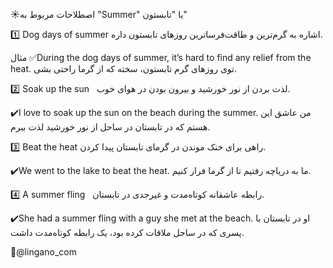 ☀️اصطلاحات مربوط به "Summer" یا "تابستون"

1️⃣ Dog days of summer
اشاره به گرم‌ترین و طاقت‌فرساترین روزهای تابستون داره.

مثال
✅During the dog days of summer, it’s hard to find any relief from the heat.
توی روزهای گرم تابستون، سخته که از گرما راحتی بشی.

2️⃣ Soak up the sun
  لذت بردن از نور خورشید و بیرون بودن در هوای خوب.

✔️I love to soak up the sun on the beach during the summer.
من عاشق این هستم که در تابستان در ساحل از نور خورشید لذت ببرم.

3️⃣ Beat the heat
راهی برای خنک موندن در گرمای تابستان پیدا کردن.

✔️We went to the lake to beat the heat.
ما به دریاچه رفتیم تا از گرما فرار کنیم.

4️⃣ A summer fling
  رابطه عاشقانه کوتاه‌مدت و غیرجدی در تابستان.

✔️She had a summer fling with a guy she met at the beach.
او در تابستان با پسری که در ساحل ملاقات کرده بود، یک رابطه کوتاه‌مدت داشت.


🧡@lingano_com